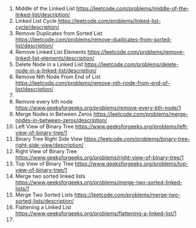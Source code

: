1.  Middle of the Linked List https://leetcode.com/problems/middle-of-the-linked-list/description/
2.  Linked List Cycle https://leetcode.com/problems/linked-list-cycle/description/
3.  Remove Duplicates from Sorted List https://leetcode.com/problems/remove-duplicates-from-sorted-list/description/
4.  Remove Linked List Elements https://leetcode.com/problems/remove-linked-list-elements/description/
5.  Delete Node in a Linked List https://leetcode.com/problems/delete-node-in-a-linked-list/description/
6.  Remove Nth Node From End of List https://leetcode.com/problems/remove-nth-node-from-end-of-list/description/
7.  
8.  Remove every kth node https://www.geeksforgeeks.org/problems/remove-every-kth-node/1
9.  Merge Nodes in Between Zeros https://leetcode.com/problems/merge-nodes-in-between-zeros/description/
10. Left View of Binary Tree https://www.geeksforgeeks.org/problems/left-view-of-binary-tree/1
11. Binary Tree Right Side View https://leetcode.com/problems/binary-tree-right-side-view/description/
12. Right View of Binary Tree https://www.geeksforgeeks.org/problems/right-view-of-binary-tree/1
13. Top View of Binary Tree https://www.geeksforgeeks.org/problems/top-view-of-binary-tree/1
14. Merge two sorted linked lists https://www.geeksforgeeks.org/problems/merge-two-sorted-linked-lists/1
15. Merge Two Sorted Lists https://leetcode.com/problems/merge-two-sorted-lists/description/
16. Flattening a Linked List https://www.geeksforgeeks.org/problems/flattening-a-linked-list/1
17. 
